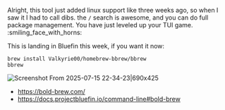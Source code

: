 Alright, this tool just added linux support like three weeks ago, so when I saw it I had to call dibs. the `/` search is awesome, and you can do full package management. You have just leveled up your TUI game. :smiling_face_with_horns:

This is landing in Bluefin this week, if you want it now:

``` 
brew install Valkyrie00/homebrew-bbrew/bbrew 
bbrew
```

![Screenshot From 2025-07-15 22-34-23|690x425](upload://sKfc0U5YfwR2TOWVU4Lf8Vrtb7i.png)

- https://bold-brew.com/
- https://docs.projectbluefin.io/command-line#bold-brew
